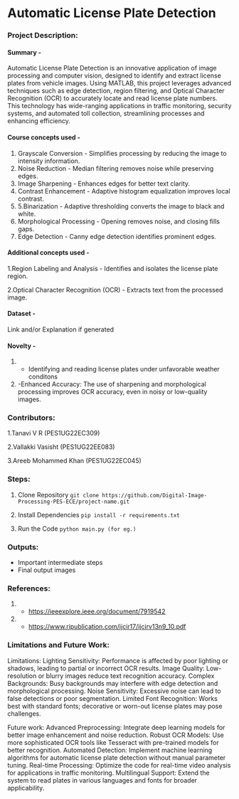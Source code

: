 # Automatic License Plate Detection


### Project Description:
#### Summary - 
Automatic License Plate Detection is an innovative application of image processing and computer vision, designed to identify and extract license plates from vehicle images. Using MATLAB, this project leverages advanced techniques such as edge detection, region filtering, and Optical Character Recognition (OCR) to accurately locate and read license plate numbers. This technology has wide-ranging applications in traffic monitoring, security systems, and automated toll collection, streamlining processes and enhancing efficiency.
#### Course concepts used - 
1. Grayscale Conversion - Simplifies processing by reducing the image to intensity information.
2. Noise Reduction - Median filtering removes noise while preserving edges.
3. Image Sharpening - Enhances edges for better text clarity.
4. Contrast Enhancement - Adaptive histogram equalization improves local contrast.
5. 5.Binarization - Adaptive thresholding converts the image to black and white.
6. Morphological Processing - Opening removes noise, and closing fills gaps.
7. Edge Detection - Canny edge detection identifies prominent edges.

   
#### Additional concepts used -
1.Region Labeling and Analysis - Identifies and isolates the license plate region.

2.Optical Character Recognition (OCR) - Extracts text from the processed image.
   
#### Dataset - 
Link and/or Explanation if generated

#### Novelty - 
1. - Identifying and reading license plates under unfavorable weather conditons
2. -Enhanced Accuracy: The use of sharpening and morphological processing improves OCR accuracy, even in noisy or low-quality images.
   
### Contributors:
1.Tanavi V R (PES1UG22EC309)

2.Vallakki Vasisht (PES1UG22EE083)

3.Areeb Mohammed Khan (PES1UG22EC045)

### Steps:
1. Clone Repository
```git clone https://github.com/Digital-Image-Processing-PES-ECE/project-name.git ```

2. Install Dependencies
```pip install -r requirements.txt```

3. Run the Code
```python main.py (for eg.)```

### Outputs:
* Important intermediate steps
* Final output images 

### References:
1. - https://ieeexplore.ieee.org/document/7919542
2. - https://www.ripublication.com/ijcir17/ijcirv13n9_10.pdf
   
### Limitations and Future Work:

Limitations:
Lighting Sensitivity: Performance is affected by poor lighting or shadows, leading to partial or incorrect OCR results.
Image Quality: Low-resolution or blurry images reduce text recognition accuracy.
Complex Backgrounds: Busy backgrounds may interfere with edge detection and morphological processing.
Noise Sensitivity: Excessive noise can lead to false detections or poor segmentation.
Limited Font Recognition: Works best with standard fonts; decorative or worn-out license plates may pose challenges. 

Future work:
Advanced Preprocessing: Integrate deep learning models for better image enhancement and noise reduction.
Robust OCR Models: Use more sophisticated OCR tools like Tesseract with pre-trained models for better recognition.
Automated Detection: Implement machine learning algorithms for automatic license plate detection without manual parameter tuning.
Real-time Processing: Optimize the code for real-time video analysis for applications in traffic monitoring.
Multilingual Support: Extend the system to read plates in various languages and fonts for broader applicability. 



